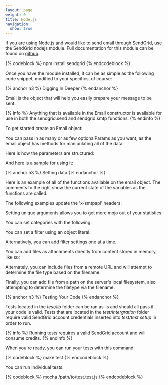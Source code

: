 ```yaml
---
layout: page
weight: 0
title: Node.js
navigation:
  show: true
---
```


If you are using Node.js and would like to send email through SendGrid, use the SendGrid nodejs module. Full documentation for this module can be found on [github](http://github.com/sendgrid/sendgrid-nodejs).

{% codeblock %} npm install sendgrid {% endcodeblock %}

Once you have the module installed, it can be as simple as the following code snippet, modified to your specifics, of course:

 
{% anchor h3 %} Digging In Deeper {% endanchor %}


Email is the object that will help you easily prepare your message to be sent.


{% info %} Anything that is available in the Email constructor is available for use in both the sendgrid.send and sendgrid.smtp functions. {% endinfo %}


To get started create an Email object:



You can pass in as many or as few optionalParams as you want, as the email object has methods for manipulating all of the data.

Here is how the parameters are structured:



And here is a sample for using it:

 
{% anchor h3 %} Setting data {% endanchor %}


Here is an example of all of the functions available on the email object. The comments to the right show the current state of the variables as the functions are called.



The following examples update the 'x-smtpapi' headers:



Setting unique arguments allows you to get more mojo out of your statistics:



You can set categories with the following:



You can set a filter using an object literal:



Alternatively, you can add filter settings one at a time.



You can add files as attachments directly from content stored in memory, like so:



Alternately, you can include files from a remote URL and will attempt to determine the file type based on the filename:



Finally, you can add file from a path on the server's local filesystem, also attempting to determine the filetype via the filename:

 
{% anchor h3 %} Testing Your Code {% endanchor %}


Tests located in the *test/lib* folder can be ran as-is and should all pass if your code is valid. Tests that are located in the *test/intergration* folder require valid SendGrid account credentials inserted into *test/test.setup* in order to run.


{% info %} Running tests requires a valid SendGrid account and will consume credits. {% endinfo %}


When you're ready, you can run your tests with this command:

{% codeblock %} make test {% endcodeblock %}

You can run individual tests:

{% codeblock %} mocha /path/to/test.test.js {% endcodeblock %}
